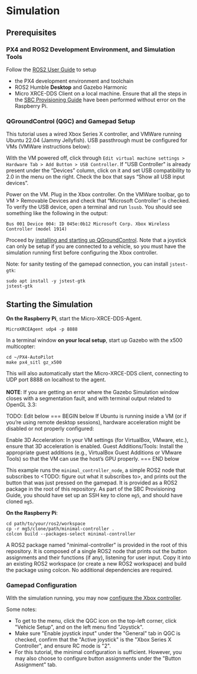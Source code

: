 # Simulation
 
## Prerequisites
### PX4 and ROS2 Development Environment, and Simulation Tools
Follow the [ROS2 User Guide](https://docs.px4.io/main/en/ros2/user_guide) to setup
* the PX4 development environment and toolchain
* ROS2 Humble **Desktop** and Gazebo Harmonic
* Micro XRCE-DDS Client
on a local machine. Ensure that all the steps in the [SBC Provisioning Guide](provision.md) have been performed without error on the Raspberry Pi.

### QGroundControl (QGC) and Gamepad Setup
This tutorial uses a wired Xbox Series X controller, and VMWare running Ubuntu 22.04 (Jammy Jellyfish). USB passthrough must be configured for VMs 
(VMWare instructions below):

With the VM powered off, click through `Edit virtual machine settings > Hardware Tab > Add Button > USB Controller`. 
If "USB Controller" is already present under the “Devices” column, click on it and set USB compatibility to 2.0 in the menu on the right.
Check the box that says “Show all USB input devices”.

Power on the VM. Plug in the Xbox controller. On the VMWare toolbar, go to VM > Removable Devices and check that “Microsoft Controller” is checked. 
To verify the USB device, open a terminal and run `lsusb`. You should see something like the following in the output:

```
Bus 001 Device 004: ID 045e:0b12 Microsoft Corp. Xbox Wireless Controller (model 1914)
```

Proceed by [installing and starting up QGroundControl](https://docs.qgroundcontrol.com/master/en/qgc-user-guide/getting_started/download_and_install.html#ubuntu).
Note that a joystick can only be setup if you are connected to a vehicle, so you must have the simulation running first before configuring the Xbox controller.

Note: for sanity testing of the gamepad connection, you can install `jstest-gtk`:

```
sudo apt install -y jstest-gtk
jstest-gtk
```

## Starting the Simulation
**On the Raspberry Pi**, start the Micro-XRCE-DDS-Agent.

```
MicroXRCEAgent udp4 -p 8888
```

In a terminal window **on your local setup**, start up Gazebo with the x500 multicopter:

```
cd ~/PX4-AutoPilot
make px4_sitl gz_x500
```

This will also automatically start the Micro-XRCE-DDS client, connecting to UDP port 8888 on localhost to the agent.
<br><br>
**NOTE**: If you are getting an error where the Gazebo Simulation window closes with a segmentation fault, and with terminal output related to OpenGL 3.3:

TODO: Edit below
=== BEGIN below
If Ubuntu is running inside a VM (or if you’re using remote desktop sessions), hardware acceleration might be disabled or not properly configured:

Enable 3D Acceleration:
In your VM settings (for VirtualBox, VMware, etc.), ensure that 3D acceleration is enabled.
Guest Additions/Tools:
Install the appropriate guest additions (e.g., VirtualBox Guest Additions or VMware Tools) so that the VM can use the host’s GPU properly.
=== END below

This example runs the `minimal_controller_node`, a simple ROS2 node that subscribes to <TODO: figure out what it subscribes to>, and prints out the button that
was just pressed on the gamepad. It is provided as a ROS2 package in the root of this repository. As part of the SBC Provisioning Guide, you should have 
set up an SSH key to clone `mg5`, and should have cloned `mg5`.

 **On the Raspberry Pi**:

```
cd path/to/your/ros2/workspace
cp -r mg5/clone/path/minimal-controller .
colcon build --packages-select minimal-controller
```

A ROS2 package named "minimal-controller" is provided in the root of this repository. It is composed of a single ROS2 node that prints out the button assignments
and their functions (if any), listening for user input. Copy it into an existing ROS2 workspace (or create a new ROS2 workspace) and build the package using colcon. No additional dependencies
are required.

### Gamepad Configuration
With the simulation running, you may now [configure the Xbox controller](https://docs.qgroundcontrol.com/master/en/qgc-user-guide/setup_view/joystick.html).

Some notes:
* To get to the menu, click the QGC icon on the top-left corner, click "Vehicle Setup", and on the left menu find "Joystick".
* Make sure "Enable joystick input" under the "General" tab in QGC is checked, confirm that the "Active joystick" is the "Xbox Series X Controller", and ensure RC mode is "2".
* For this tutorial, the minimal configuration is sufficient. However, you may also choose to configure button assignments under the "Button Assignment" tab.
